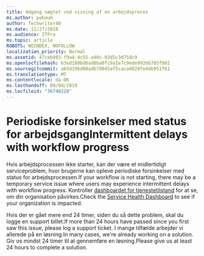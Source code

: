 ```yaml
---
title: Adgang nægtet ved visning af en arbejdsproces
ms.author: pebaum
author: Techwriter40
ms.date: 11/27/2018
ms.audience: ITPro
ms.topic: article
ROBOTS: NOINDEX, NOFOLLOW
localization_priority: Normal
ms.assetid: 47ceb983-f9a4-4c55-a40c-03d5c3d75dc9
ms.openlocfilehash: b3ed180bd6ad8ba0fc9a1e7c9ede9926b705f002
ms.sourcegitcommit: a65d196d00adb70045af5caca9828fe44b951f61
ms.translationtype: MT
ms.contentlocale: da-DK
ms.lasthandoff: 09/04/2019
ms.locfileid: "36748210"
---
```

# <a name="intermittent-delays-with-workflow-progress"></a><span data-ttu-id="2c310-102">Periodiske forsinkelser med status for arbejdsgang</span><span class="sxs-lookup"><span data-stu-id="2c310-102">Intermittent delays with workflow progress</span></span>

<span data-ttu-id="2c310-103">Hvis arbejdsprocessen ikke starter, kan der være et midlertidigt serviceproblem, hvor brugerne kan opleve periodiske forsinkelser med status for arbejdsprocessen.</span><span class="sxs-lookup"><span data-stu-id="2c310-103">If your workflow is not starting, there may be a temporary service issue where users may experience intermittent delays with workflow progress.</span></span> <span data-ttu-id="2c310-104">Kontroller [dashboardet for tjenestetilstand]("https://admin.microsoft.com/AdminPortal/Home#/servicehealth) for at se, om din organisation påvirkes.</span><span class="sxs-lookup"><span data-stu-id="2c310-104">Check the [Service Health Dashboard]("https://admin.microsoft.com/AdminPortal/Home#/servicehealth) to see if your organization is impacted.</span></span> 

<span data-ttu-id="2c310-105">Hvis der er gået mere end 24 timer, siden du så dette problem, skal du logge en support billet.</span><span class="sxs-lookup"><span data-stu-id="2c310-105">If more than 24 hours have passed since you first saw this issue, please log a support ticket.</span></span> <span data-ttu-id="2c310-106">I mange tilfælde arbejder vi allerede på en løsning.</span><span class="sxs-lookup"><span data-stu-id="2c310-106">In many cases, we're already working on a solution.</span></span> <span data-ttu-id="2c310-107">Giv os mindst 24 timer til at gennemføre en løsning.</span><span class="sxs-lookup"><span data-stu-id="2c310-107">Please give us at least 24 hours to complete a solution.</span></span>


  

